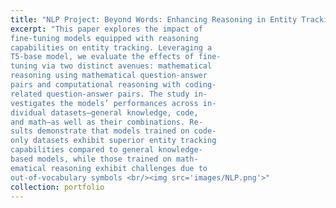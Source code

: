 ```yaml
---
title: "NLP Project: Beyond Words: Enhancing Reasoning in Entity Tracking"
excerpt: "This paper explores the impact of
fine-tuning models equipped with reasoning
capabilities on entity tracking. Leveraging a
T5-base model, we evaluate the effects of fine-
tuning via two distinct avenues: mathematical
reasoning using mathematical question-answer
pairs and computational reasoning with coding-
related question-answer pairs. The study in-
vestigates the models’ performances across in-
dividual datasets—general knowledge, code,
and math—as well as their combinations. Re-
sults demonstrate that models trained on code-
only datasets exhibit superior entity tracking
capabilities compared to general knowledge-
based models, while those trained on math-
ematical reasoning exhibit challenges due to
out-of-vocabulary symbols <br/><img src='images/NLP.png'>"
collection: portfolio
---
```


